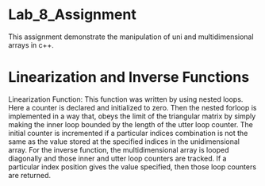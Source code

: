 # Lab_8_Assignment
This assignment demonstrate the manipulation of uni and multidimensional arrays in c++.

# Linearization and Inverse Functions

Linearization Function: This function was written by using nested loops. Here a counter is declared and initialized to zero. Then the nested forloop is implemented in a way that, obeys the limit of the triangular matrix by simply making the inner loop bounded by the length of the utter loop counter. The initial counter is incremented if a particular indices combination is not the same as the value stored at the specified indices in the unidimensional array. For the inverse function, the multidimensional array is looped diagonally and those inner and utter loop counters are tracked. If a particular index position gives the value specified, then those loop counters are returned.
